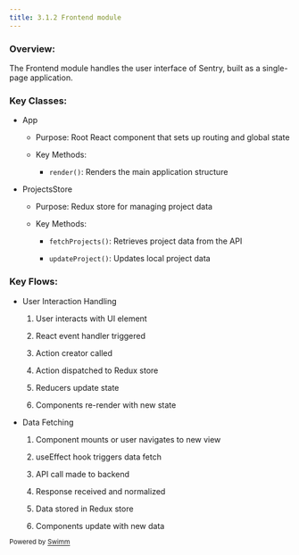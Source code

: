 ```yaml
---
title: 3.1.2 Frontend module
---
```

### Overview:&nbsp;

The Frontend module handles the user interface of Sentry, built as a single-page application.

### Key Classes:

- App

  - Purpose: Root React component that sets up routing and global state

  - Key Methods:

    - `render()`: Renders the main application structure

- ProjectsStore

  - Purpose: Redux store for managing project data

  - Key Methods:

    - `fetchProjects()`: Retrieves project data from the API

    - `updateProject()`: Updates local project data

### Key Flows:

- User Interaction Handling

  1. User interacts with UI element

  2. React event handler triggered

  3. Action creator called

  4. Action dispatched to Redux store

  5. Reducers update state

  6. Components re-render with new state

- Data Fetching

  1. Component mounts or user navigates to new view

  2. useEffect hook triggers data fetch

  3. API call made to backend

  4. Response received and normalized

  5. Data stored in Redux store

  6. Components update with new data

<SwmMeta version="3.0.0" repo-id="Z2l0aHViJTNBJTNBc2VudHJ5LWNsYXVkZSUzQSUzQXNodWp1dXU=" repo-name="sentry-claude"><sup>Powered by [Swimm](https://app.swimm.io/)</sup></SwmMeta>

